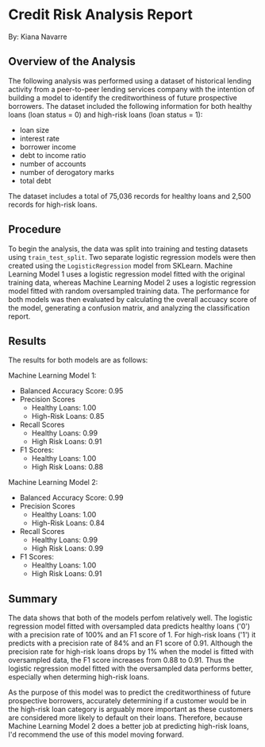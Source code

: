 # Credit Risk Analysis Report
By: Kiana Navarre

## Overview of the Analysis
The following analysis was performed using a dataset of historical lending activity from a peer-to-peer lending services company with the intention of building a model to identify the creditworthiness of future prospective borrowers. The dataset included the following information for both healthy loans (loan status = 0) and high-risk loans (loan status = 1):
  * loan size
  * interest rate 
  * borrower income
  * debt to income ratio 
  * number of accounts
  * number of derogatory marks 
  * total debt

The dataset includes a total of 75,036 records for healthy loans and 2,500 records for high-risk loans. 

## Procedure
To begin the analysis, the data was split into training and testing datasets using `train_test_split`. Two separate logistic regression models were then created using the `LogisticRegression` model from SKLearn. Machine Learning Model 1 uses a logistic regression model fitted with the original training data, whereas Machine Learning Model 2 uses a logistic regression model fitted with random oversampled training data.  The performance for both models was then evaluated by calculating the overall accuacy score of the model, generating a confusion matrix, and analyzing the classification report. 

## Results
The results for both models are as follows: 

Machine Learning Model 1: 
  *  Balanced Accuracy Score: 0.95
  * Precision Scores
    * Healthy Loans: 1.00
    * High-Risk Loans: 0.85
  * Recall Scores
    * Healthy Loans: 0.99
    * High Risk Loans: 0.91
  * F1 Scores: 
    * Healthy Loans: 1.00
    * High Risk Loans: 0.88

Machine Learning Model 2:
  *  Balanced Accuracy Score: 0.99
  * Precision Scores
    * Healthy Loans: 1.00
    * High-Risk Loans: 0.84
  * Recall Scores
    * Healthy Loans: 0.99
    * High Risk Loans: 0.99
  * F1 Scores: 
    * Healthy Loans: 1.00
    * High Risk Loans: 0.91

## Summary
The data shows that both of the models perfom relatively well.  The logistic regression model fitted with oversampled data predicts healthy loans ('0') with a precision rate of 100% and an F1 score of 1.  For high-risk loans ('1') it predicts with a precision rate of 84% and an F1 score of 0.91.  Although the precision rate for high-risk loans drops by 1% when the model is fitted with oversampled data, the F1 score increases from 0.88 to 0.91.  Thus the logistic regression model fitted with the oversampled data performs better, especially when determing high-risk loans.  

As the purpose of this model was to predict the creditworthiness of future prospective borrowers, accurately determining if a customer would be in the high-risk loan category is arguably more important as these customers are considered more likely to default on their loans.  Therefore, because Machine Learning Model 2 does a better job at predicting high-risk loans, I'd recommend the use of this model moving forward.  
